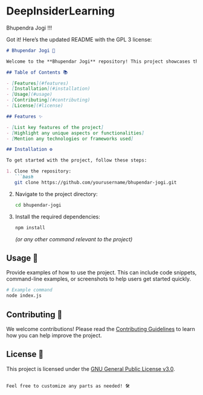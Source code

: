 # DeepInsiderLearning
Bhupendra Jogi !!!

Got it! Here’s the updated README with the GPL 3 license:

```markdown
# Bhupendar Jogi 🎉

Welcome to the **Bhupendar Jogi** repository! This project showcases the work and contributions of Bhupendar Jogi, focusing on [briefly describe the main purpose or features of the project, e.g., web development, machine learning, etc.].

## Table of Contents 📚

- [Features](#features)
- [Installation](#installation)
- [Usage](#usage)
- [Contributing](#contributing)
- [License](#license)

## Features ✨

- [List key features of the project]
- [Highlight any unique aspects or functionalities]
- [Mention any technologies or frameworks used]

## Installation ⚙️

To get started with the project, follow these steps:

1. Clone the repository:
   ```bash
   git clone https://github.com/yourusername/bhupendar-jogi.git
   ```
2. Navigate to the project directory:
   ```bash
   cd bhupendar-jogi
   ```
3. Install the required dependencies:
   ```bash
   npm install
   ```
   *(or any other command relevant to the project)*

## Usage 🚀

Provide examples of how to use the project. This can include code snippets, command-line examples, or screenshots to help users get started quickly.

```bash
# Example command
node index.js
```

## Contributing 🤝

We welcome contributions! Please read the [Contributing Guidelines](CONTRIBUTING.md) to learn how you can help improve the project.

## License 📄

This project is licensed under the [GNU General Public License v3.0](LICENSE).
```

Feel free to customize any parts as needed! 🛠️
